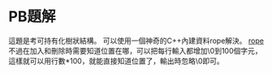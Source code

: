# PB題解
這題是考可持有化樹狀結構。
可以使用一個神奇的C++內建資料rope解決。
[rope](http://www.cnblogs.com/keshuqi/p/6257642.html)
不過在加入和刪除時需要知道位置在哪，可以把每行輸入都增加\\0到100個字元，這樣就可以用行數*100，就能直接知道位置了，輸出時忽略\\0即可。
